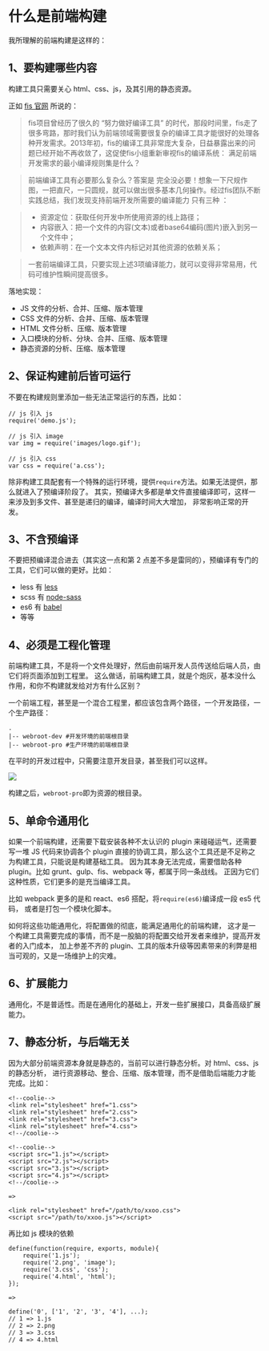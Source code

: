 # 什么是前端构建

我所理解的前端构建是这样的：

## 1、要构建哪些内容
构建工具只需要关心 html、css、js，及其引用的静态资源。

正如 [fis 官网](http://fis.baidu.com/fis3/docs/user-dev/extlang.html) 所说的：

> fis项目曾经历了很久的 “努力做好编译工具” 的时代，那段时间里，fis走了很多弯路，那时我们认为前端领域需要很复杂的编译工具才能很好的处理各种开发需求。2013年初，fis的编译工具非常庞大复杂，日益暴露出来的问题已经开始不再收敛了，这促使fis小组重新审视fis的编译系统： 满足前端开发需求的最小编译规则集是什么？

> 前端编译工具有必要那么复杂么？答案是 完全没必要！想象一下尺规作图，一把直尺，一只圆规，就可以做出很多基本几何操作。经过fis团队不断实践总结，我们发现支持前端开发所需要的编译能力 只有三种 ：

> - 资源定位：获取任何开发中所使用资源的线上路径；
> - 内容嵌入：把一个文件的内容(文本)或者base64编码(图片)嵌入到另一个文件中；
> - 依赖声明：在一个文本文件内标记对其他资源的依赖关系；

> 一套前端编译工具，只要实现上述3项编译能力，就可以变得非常易用，代码可维护性瞬间提高很多。

落地实现：

- JS 文件的分析、合并、压缩、版本管理
- CSS 文件的分析、合并、压缩、版本管理
- HTML 文件分析、压缩、版本管理
- 入口模块的分析、分块、合并、压缩、版本管理
- 静态资源的分析、压缩、版本管理


## 2、保证构建前后皆可运行
不要在构建规则里添加一些无法正常运行的东西，比如：

```
// js 引入 js
require('demo.js');

// js 引入 image
var img = require('images/logo.gif');

// js 引入 css
var css = require('a.css');
```

除非构建工具配套有一个特殊的运行环境，提供`require`方法。如果无法提供，那么就进入了预编译阶段了。
其实，预编译大多都是单文件直接编译即可，这样一来涉及到多文件、甚至是递归的编译，编译时间大大增加，
非常影响正常的开发。


## 3、不含预编译
不要把预编译混合进去（其实这一点和第 2 点差不多是雷同的），预编译有专门的工具，它们可以做的更好。比如：

- less 有 [less](https://www.npmjs.com/package/less)
- scss 有 [node-sass](https://www.npmjs.com/package/node-sass)
- es6 有 [babel](https://babeljs.io/)
- 等等


## 4、必须是工程化管理
前端构建工具，不是将一个文件处理好，然后由前端开发人员传送给后端人员，由它们将页面添加到工程里。
这么做话，前端构建工具，就是个炮灰，基本没什么作用，和你不构建就发给对方有什么区别？

一个前端工程，甚至是一个混合工程里，都应该包含两个路径，一个开发路径，一个生产路径：

```
.
|-- webroot-dev #开发环境的前端根目录
|-- webroot-pro #生产环境的前端根目录
```

在平时的开发过程中，只需要注意开发目录，甚至我们可以这样。

![](https://ooo.0o0.ooo/2015/09/04/55e947ffdfbbd.png)

构建之后，`webroot-pro`即为资源的根目录。


## 5、单命令通用化
如果一个前端构建，还需要下载安装各种不太认识的 plugin 来碰碰运气，还需要写一堆 JS 代码来协调各个
plugin 直接的协调工具，那么这个工具还是不足称之为构建工具，只能说是构建基础工具。
因为其本身无法完成，需要借助各种 plugin。比如 grunt、gulp、fis、webpack 等，都属于同一条战线。
正因为它们这种性质，它们更多的是充当编译工具。

比如 webpack 更多的是和 react、es6 搭配，将`require(es6)`编译成一段 es5 代码，
或者是打包一个模块化脚本。

如何将这些功能通用化，将配置做的彻底，能满足通用化的前端构建，
这才是一个构建工具需要完成的事情，而不是一股脑的将配置交给开发者来维护，提高开发者的入门成本，
加上参差不齐的 plugin、工具的版本升级等因素带来的利弊是相当可观的，又是一场维护上的灾难。


## 6、扩展能力
通用化，不是普适性。而是在通用化的基础上，开发一些扩展接口，具备高级扩展能力。


## 7、静态分析，与后端无关
因为大部分前端资源本身就是静态的，当前可以进行静态分析。对 html、css、js 的静态分析，
进行资源移动、整合、压缩、版本管理，而不是借助后端能力才能完成。比如：

```
<!--coolie-->
<link rel="stylesheet" href="1.css">
<link rel="stylesheet" href="2.css">
<link rel="stylesheet" href="3.css">
<link rel="stylesheet" href="4.css">
<!--/coolie-->

<!--coolie-->
<script src="1.js"></script>
<script src="2.js"></script>
<script src="3.js"></script>
<script src="4.js"></script>
<!--/coolie-->

=>

<link rel="stylesheet" href="/path/to/xxoo.css">
<script src="/path/to/xxoo.js"></script>
```

再比如 js 模块的依赖

```
define(function(require, exports, module){
    require('1.js');
    require('2.png', 'image');
    require('3.css', 'css');
    require('4.html', 'html');
});

=>

define('0', ['1', '2', '3', '4'], ...);
// 1 => 1.js
// 2 => 2.png
// 3 => 3.css
// 4 => 4.html
```

